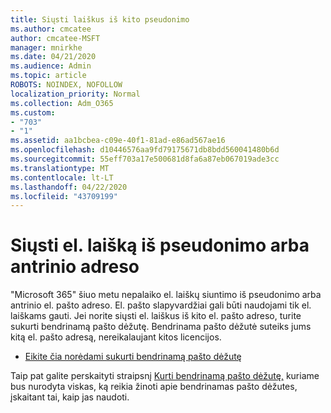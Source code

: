 ```yaml
---
title: Siųsti laiškus iš kito pseudonimo
ms.author: cmcatee
author: cmcatee-MSFT
manager: mnirkhe
ms.date: 04/21/2020
ms.audience: Admin
ms.topic: article
ROBOTS: NOINDEX, NOFOLLOW
localization_priority: Normal
ms.collection: Adm_O365
ms.custom:
- "703"
- "1"
ms.assetid: aa1bcbea-c09e-40f1-81ad-e86ad567ae16
ms.openlocfilehash: d10446576aa9fd79175671db8bdd560041480b6d
ms.sourcegitcommit: 55eff703a17e500681d8fa6a87eb067019ade3cc
ms.translationtype: MT
ms.contentlocale: lt-LT
ms.lasthandoff: 04/22/2020
ms.locfileid: "43709199"
---
```

# <a name="send-email-from-an-alias-or-secondary-address"></a>Siųsti el. laišką iš pseudonimo arba antrinio adreso

"Microsoft 365" šiuo metu nepalaiko el. laiškų siuntimo iš pseudonimo arba antrinio el. pašto adreso. El. pašto slapyvardžiai gali būti naudojami tik el. laiškams gauti. Jei norite siųsti el. laiškus iš kito el. pašto adreso, turite sukurti bendrinamą pašto dėžutę. Bendrinama pašto dėžutė suteiks jums kitą el. pašto adresą, nereikalaujant kitos licencijos.
  
- [Eikite čia norėdami sukurti bendrinamą pašto dėžutę](https://portal.office.com/AdminPortal/Home#/AssistedGuide/addemailoptions)

Taip pat galite perskaityti straipsnį [Kurti bendrinamą pašto dėžutę,](https://docs.microsoft.com/office365/admin/email/create-a-shared-mailbox) kuriame bus nurodyta viskas, ką reikia žinoti apie bendrinamas pašto dėžutes, įskaitant tai, kaip jas naudoti.